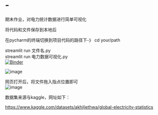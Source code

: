 # -
期末作业，对电力统计数据进行简单可视化  

将代码和文件保存到本地后  

在pycharm的终端切换到项目代码的路径下-》 cd your/path  

streamlit run 文件名.py  
streamlit run 电力数据可视化.py  
[![Binder](https://mybinder.org/badge_logo.svg)](https://mybinder.org/v2/gh/1879702060/Data-visualization/HEAD)


![image](https://github.com/user-attachments/assets/396cc1d5-c693-4f28-b410-4bf46ae56ed3)

网页打开后，将文件拖入指点位置即可  
![image](https://github.com/user-attachments/assets/353c6b5a-f0f2-47c3-bbb7-60ed01b2bf5e)


数据集来源与kaggle，网址如下：  

https://www.kaggle.com/datasets/akhiljethwa/global-electricity-statistics



